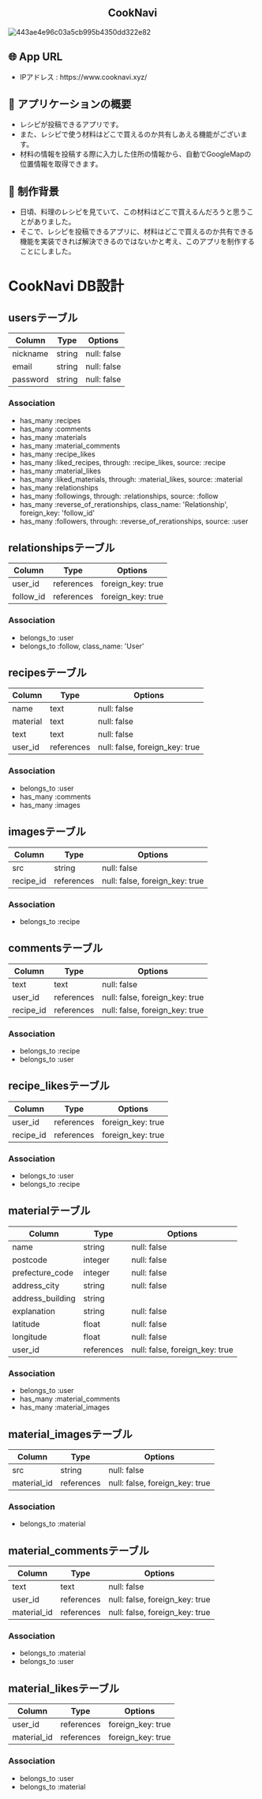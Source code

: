 <h2 align="center">CookNavi</h2>

![443ae4e96c03a5cb995b4350dd322e82](https://user-images.githubusercontent.com/66116053/103897639-3473fd80-5137-11eb-9d6e-a86386a86459.jpg)

## :globe_with_meridians: App URL
<ul>
  <li>IPアドレス : https://www.cooknavi.xyz/</li>
</ul>

## :link: アプリケーションの概要
<ul>
  <li>レシピが投稿できるアプリです。</li>
  <li>また、レシピで使う材料はどこで買えるのか共有しあえる機能がございます。</li>
  <li>材料の情報を投稿する際に入力した住所の情報から、自動でGoogleMapの位置情報を取得できます。</li>
</ul>

## :link: 制作背景
<ul>
  <li>日頃、料理のレシピを見ていて、この材料はどこで買えるんだろうと思うことがありました。</li>
  <li>そこで、レシピを投稿できるアプリに、材料はどこで買えるのか共有できる機能を実装できれば解決できるのではないかと考え、このアプリを制作することにしました。</li>
</ul>

# CookNavi DB設計
## usersテーブル
|Column|Type|Options|
|------|----|-------|
|nickname|string|null: false|
|email|string|null: false|
|password|string|null: false|
### Association
- has_many :recipes
- has_many :comments
- has_many :materials
- has_many :material_comments
- has_many :recipe_likes
- has_many :liked_recipes, through: :recipe_likes, source: :recipe
- has_many :material_likes
- has_many :liked_materials, through: :material_likes, source: :material
- has_many :relationships
- has_many :followings, through: :relationships, source: :follow
- has_many :reverse_of_rerationships, class_name: 'Relationship', foreign_key: 'follow_id'
- has_many :followers, through: :reverse_of_rerationships, source: :user

## relationshipsテーブル
|Column|Type|Options|
|------|----|-------|
|user_id|references|foreign_key: true|
|follow_id|references|foreign_key: true|
### Association
- belongs_to :user
- belongs_to :follow, class_name: 'User'

## recipesテーブル
|Column|Type|Options|
|------|----|-------|
|name|text|null: false|
|material|text|null: false|
|text|text|null: false|
|user_id|references|null: false, foreign_key: true|
### Association
- belongs_to :user
- has_many :comments
- has_many :images

## imagesテーブル
|Column|Type|Options|
|------|----|-------|
|src|string|null: false|
|recipe_id|references|null: false, foreign_key: true|
### Association
- belongs_to :recipe

## commentsテーブル
|Column|Type|Options|
|------|----|-------|
|text|text|null: false|
|user_id|references|null: false, foreign_key: true|
|recipe_id|references|null: false, foreign_key: true|
### Association
- belongs_to :recipe
- belongs_to :user

## recipe_likesテーブル
|Column|Type|Options|
|------|----|-------|
|user_id|references|foreign_key: true|
|recipe_id|references|foreign_key: true|
### Association
- belongs_to :user
- belongs_to :recipe

## materialテーブル
|Column|Type|Options|
|------|----|-------|
|name|string|null: false|
|postcode|integer|null: false|
|prefecture_code|integer|null: false|
|address_city|string|null: false|
|address_building|string||
|explanation|string|null: false|
|latitude|float|null: false|
|longitude|float|null: false|
|user_id|references|null: false, foreign_key: true|
### Association
- belongs_to :user
- has_many :material_comments
- has_many :material_images

## material_imagesテーブル
|Column|Type|Options|
|------|----|-------|
|src|string|null: false|
|material_id|references|null: false, foreign_key: true|
### Association
- belongs_to :material

## material_commentsテーブル
|Column|Type|Options|
|------|----|-------|
|text|text|null: false|
|user_id|references|null: false, foreign_key: true|
|material_id|references|null: false, foreign_key: true|
### Association
- belongs_to :material
- belongs_to :user

## material_likesテーブル
|Column|Type|Options|
|------|----|-------|
|user_id|references|foreign_key: true|
|material_id|references|foreign_key: true|
### Association
- belongs_to :user
- belongs_to :material